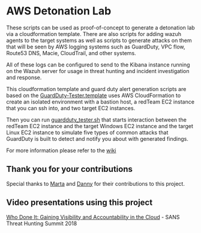 # AWS Detonation Lab
These scripts can be used as proof-of-concept to generate a detonation lab via a cloudformation template. There are also scripts for adding wazuh agents to the target systems as well as scripts to generate attacks on them that will be seen by AWS logging systems such as GuardDuty, VPC flow, Route53 DNS, Macie, CloudTrail, and other systems. 

All of these logs can be configured to send to the Kibana instance running on the Wazuh server for usage in threat hunting and incident investigation and response.

This cloudformation template and guard duty alert generation scripts are based on the [GuardDuty-Tester.template](https://github.com/awslabs/amazon-guardduty-tester/blob/master/guardduty-tester.template) uses AWS CloudFormation to create an isolated environment with a bastion host, a redTeam EC2 instance that you can ssh into, and two target EC2 instances. 

Then you can run [guardduty_tester.sh](https://github.com/awslabs/amazon-guardduty-tester/blob/master/guardduty_tester.sh) that starts interaction between the redTeam EC2 instance and the target Windows EC2 instance and the target Linux EC2 instance to simulate five types of common attacks that GuardDuty is built to detect and notify you about with generated findings.

For more information please refer to the [wiki](https://github.com/sonofagl1tch/AWSDetonationLab/wiki) 

## Thank you for your contributions
Special thanks to [Marta](https://github.com/mgmacias95) and [Danny](https://github.com/randoh) for their contributions to this project.

## Video presentations using this project 
[Who Done It: Gaining Visibility and Accountability in the Cloud](https://youtu.be/x4OJx2M52iI) - SANS Threat Hunting Summit 2018
